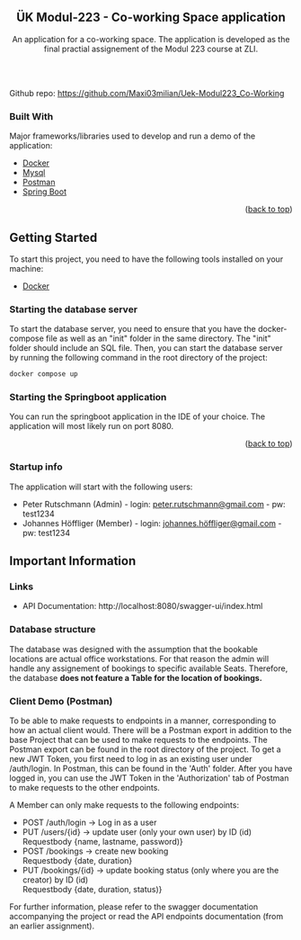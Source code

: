 <h2 align="center">ÜK Modul-223 - Co-working Space application</h2>

  <p align="center">
    An application for a co-working space. The application is developed as the final practial assignement of the Modul 223 course at ZLI.
    <br />
  </p>
<br>
<br>

Github repo: https://github.com/Maxi03milian/Uek-Modul223_Co-Working
<br>


### Built With

Major frameworks/libraries used to develop and run a demo of the application:

* [Docker](https://www.docker.com/)
* [Mysql](https://www.mysql.com/)
* [Postman](https://www.postman.com/)
* [Spring Boot](https://spring.io/projects/spring-boot)

<p align="right">(<a href="#readme-top">back to top</a>)</p>



<!-- GETTING STARTED -->
## Getting Started

To start this project, you need to have the following tools installed on your machine:
<!-- Docker -->
* [Docker](https://www.docker.com/)

### Starting the database server

To start the database server, you need to ensure that you have the docker-compose file as well as an "init" folder in the same directory. The "init" folder should include an SQL file.
Then, you can start the database server by running the following command in the root directory of the project:

```sh
docker compose up
  ```

### Starting the Springboot application

You can run the springboot application in the IDE of your choice. The application will most likely run on port 8080.

<p align="right">(<a href="#readme-top">back to top</a>)</p>

### Startup info

The application will start with the following users:
* Peter Rutschmann (Admin) - login: peter.rutschmann@gmail.com - pw: test1234 
* Johannes Höffliger (Member) - login: johannes.höffliger@gmail.com - pw: test1234



<!-- USAGE EXAMPLES -->
## Important Information
### Links
* API Documentation: http://localhost:8080/swagger-ui/index.html

### Database structure
The database was designed with the assumption that the bookable locations are actual office workstations. For that reason the admin will handle any assignement of bookings to specific available Seats. 
Therefore, the database <b>does not feature a Table for the location of bookings. </b>

### Client Demo (Postman)
To be able to make requests to endpoints in a manner, corresponding to how an actual client would. There will be a Postman export in addition to the base Project
that can be used to make requests to the endpoints. The Postman export can be found in the root directory of the project.
To get a new JWT Token, you first need to log in as an existing user under /auth/login. In Postman, this can be found in the 'Auth' folder.
After you have logged in, you can use the JWT Token in the 'Authorization' tab of Postman to make requests to the other endpoints.

A Member can only make requests to the following endpoints:
* POST /auth/login -> Log in as a user
* PUT /users/{id} -> update user (only your own user) by ID (id) 
  Requestbody {name, lastname, password)}
* POST /bookings -> create new booking<br>
    Requestbody {date, duration}
* PUT /bookings/{id} -> update booking status (only where you are the creator) by ID (id)<br>
  Requestbody {date, duration, status)}

For further information, please refer to the swagger documentation accompanying the project or read the API endpoints documentation (from an earlier assignment).
